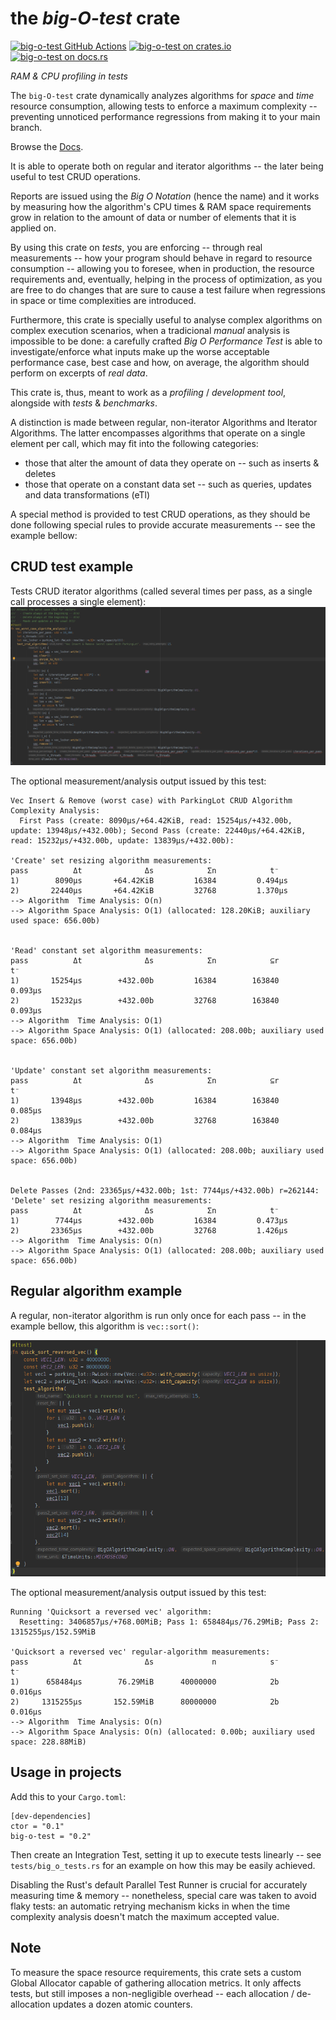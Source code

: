 # the *big-O-test* crate

[gh-image]: https://github.com/zertyz/big-o/workflows/Rust/badge.svg
[gh-checks]: https://github.com/zertyz/big-o/actions/workflows/rust.yml
[cratesio-image]: https://img.shields.io/crates/v/big-o-test.svg
[cratesio]: https://crates.io/crates/big-o-test
[docsrs-image]: https://docs.rs/big-o-test/badge.svg
[docsrs]: https://docs.rs/big-o-test

[![big-o-test GitHub Actions][gh-image]][gh-checks]
[![big-o-test on crates.io][cratesio-image]][cratesio]
[![big-o-test on docs.rs][docsrs-image]][docsrs]

_RAM & CPU profiling in tests_

The `big-O-test` crate dynamically analyzes algorithms for *space* and *time* resource consumption, allowing tests to enforce a maximum
complexity -- preventing unnoticed performance regressions from making it to your main branch.

Browse the [Docs][docsrs].

It is able to operate both on regular and iterator algorithms -- the later being useful to test CRUD operations.

Reports are issued using the *Big O Notation* (hence the name) and it works by measuring how the
algorithm's CPU times & RAM space requirements grow in relation to the amount of data or number of elements that it is
applied on.

By using this crate on *tests*, you are enforcing -- through real measurements -- how your program
should behave in regard to resource consumption -- allowing you to foresee, when in production, the resource requirements
and, eventually, helping in the process of optimization, as you are free to do changes that are sure to cause a test failure
when regressions in space or time complexities are introduced.

Furthermore, this crate is specially useful to analyse complex algorithms on complex execution scenarios, when a tradicional *manual*
analysis is impossible to be done: a carefully crafted *Big O Performance Test* is able to investigate/enforce what inputs make up the
worse acceptable performance case, best case and how, on average, the algorithm should perform on excerpts of *real data*.

This crate is, thus, meant to work as a *profiling* / *development tool*, alongside with *tests* & *benchmarks*.

A distinction is made between regular, non-iterator Algorithms and Iterator Algorithms.
The latter encompasses algorithms that operate on a single element per call, which
may fit into the following categories:
  * those that alter the amount of data they operate on -- such as inserts & deletes
  * those that operate on a constant data set -- such as queries, updates and data transformations (eTl)

A special method is provided to test CRUD operations, as they should be done following special rules
to provide accurate measurements -- see the example bellow:


## CRUD test example

Tests CRUD iterator algorithms (called several times per pass, as a single call processes a single element):
![crud_example.png](screenshots/crud_example.png)

The optional measurement/analysis output issued by this test:
````no_compile
Vec Insert & Remove (worst case) with ParkingLot CRUD Algorithm Complexity Analysis:
  First Pass (create: 8090µs/+64.42KiB, read: 15254µs/+432.00b, update: 13948µs/+432.00b); Second Pass (create: 22440µs/+64.42KiB, read: 15232µs/+432.00b, update: 13839µs/+432.00b):

'Create' set resizing algorithm measurements:
pass          Δt              Δs            Σn            t⁻
1)        8090µs       +64.42KiB         16384         0.494µs
2)       22440µs       +64.42KiB         32768         1.370µs
--> Algorithm  Time Analysis: O(n)
--> Algorithm Space Analysis: O(1) (allocated: 128.20KiB; auxiliary used space: 656.00b)


'Read' constant set algorithm measurements:
pass          Δt              Δs            Σn            ⊆r            t⁻
1)       15254µs        +432.00b         16384        163840         0.093µs
2)       15232µs        +432.00b         32768        163840         0.093µs
--> Algorithm  Time Analysis: O(1)
--> Algorithm Space Analysis: O(1) (allocated: 208.00b; auxiliary used space: 656.00b)


'Update' constant set algorithm measurements:
pass          Δt              Δs            Σn            ⊆r            t⁻
1)       13948µs        +432.00b         16384        163840         0.085µs
2)       13839µs        +432.00b         32768        163840         0.084µs
--> Algorithm  Time Analysis: O(1)
--> Algorithm Space Analysis: O(1) (allocated: 208.00b; auxiliary used space: 656.00b)


Delete Passes (2nd: 23365µs/+432.00b; 1st: 7744µs/+432.00b) r=262144:
'Delete' set resizing algorithm measurements:
pass          Δt              Δs            Σn            t⁻
1)        7744µs        +432.00b         16384         0.473µs
2)       23365µs        +432.00b         32768         1.426µs
--> Algorithm  Time Analysis: O(n)
--> Algorithm Space Analysis: O(1) (allocated: 208.00b; auxiliary used space: 656.00b)
````


## Regular algorithm example

A regular, non-iterator algorithm is run only once for each pass -- in the example bellow, this algorithm is `vec::sort()`:

![regular_algo_example.png](screenshots/regular_algo_example.png)

The optional measurement/analysis output issued by this test:
````no_compile
Running 'Quicksort a reversed vec' algorithm:
  Resetting: 3406857µs/+768.00MiB; Pass 1: 658484µs/76.29MiB; Pass 2: 1315255µs/152.59MiB

'Quicksort a reversed vec' regular-algorithm measurements:
pass          Δt              Δs             n            s⁻           t⁻
1)      658484µs        76.29MiB      40000000            2b         0.016µs
2)     1315255µs       152.59MiB      80000000            2b         0.016µs
--> Algorithm  Time Analysis: O(n)
--> Algorithm Space Analysis: O(n) (allocated: 0.00b; auxiliary used space: 228.88MiB)
````


## Usage in projects

Add this to your `Cargo.toml`:
````no_compile
[dev-dependencies]
ctor = "0.1"
big-o-test = "0.2"
````

Then create an Integration Test, setting it up to execute tests linearly -- see `tests/big_o_tests.rs` for an example
on how this may be easily achieved.

Disabling the Rust's default Parallel Test Runner is crucial for accurately measuring time & memory -- nonetheless,
special care was taken to avoid flaky tests: an automatic retrying mechanism kicks in when the time complexity analysis
doesn't match the maximum accepted value.


## Note

To measure the space resource requirements, this crate sets a custom Global Allocator capable of gathering allocation
metrics. It only affects tests, but still imposes a non-negligible overhead -- each allocation / de-allocation updates
a dozen atomic counters.
